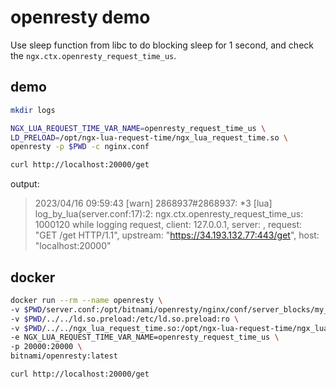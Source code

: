# openresty demo

Use sleep function from libc to do blocking sleep for 1 second, and check the `ngx.ctx.openresty_request_time_us`.

## demo

```bash
mkdir logs

NGX_LUA_REQUEST_TIME_VAR_NAME=openresty_request_time_us \
LD_PRELOAD=/opt/ngx-lua-request-time/ngx_lua_request_time.so \
openresty -p $PWD -c nginx.conf

curl http://localhost:20000/get
```

output:

> 2023/04/16 09:59:43 [warn] 2868937#2868937: *3 [lua] log_by_lua(server.conf:17):2: ngx.ctx.openresty_request_time_us: 1000120 while logging request, client: 127.0.0.1,
server: , request: "GET /get HTTP/1.1", upstream: "https://34.193.132.77:443/get", host: "localhost:20000"


## docker

```bash
docker run --rm --name openresty \
-v $PWD/server.conf:/opt/bitnami/openresty/nginx/conf/server_blocks/my_server_block.conf:ro \
-v $PWD/../../ld.so.preload:/etc/ld.so.preload:ro \
-v $PWD/../../ngx_lua_request_time.so:/opt/ngx-lua-request-time/ngx_lua_request_time.so:ro \
-e NGX_LUA_REQUEST_TIME_VAR_NAME=openresty_request_time_us \
-p 20000:20000 \
bitnami/openresty:latest

curl http://localhost:20000/get
```
